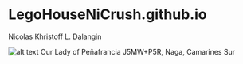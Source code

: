 # LegoHouseNiCrush.github.io
Nicolas Khristoff L. Dalangin

![alt text](![wdwqdw](https://github.com/LegoHouseNiCrush/LegoHouseNiCrush.github.io/assets/150888330/1738a567-7e17-4d02-b1ed-ce0b4529dea7)
) Our Lady of Peñafrancia
J5MW+P5R, Naga, Camarines Sur
